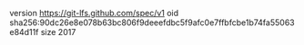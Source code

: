 version https://git-lfs.github.com/spec/v1
oid sha256:90dc26e8e078b63bc806f9deeefdbc5f9afc0e7ffbfcbe1b74fa55063e84d11f
size 2017
